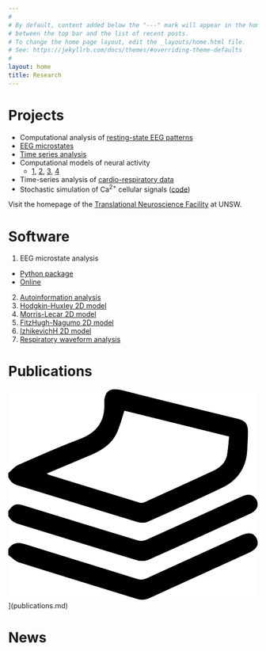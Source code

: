 ```yaml
---
#
# By default, content added below the "---" mark will appear in the home page
# between the top bar and the list of recent posts.
# To change the home page layout, edit the _layouts/home.html file.
# See: https://jekyllrb.com/docs/themes/#overriding-theme-defaults
#
layout: home
title: Research
---
```


# Projects
- Computational analysis of [resting-state EEG patterns](https://frederic-vw.github.io/eeg-patterns)
- [EEG microstates](https://frederic-vw.github.io/eeg_microstates)
- [Time series analysis](https://frederic-vw.github.io/AIF-PAIF)
- Computational models of neural activity
  - [1](https://frederic-vw.github.io/hodgkin-huxley-2d/), [2](https://frederic-vw.github.io/morris-lecar-2d/), [3](https://frederic-vw.github.io/fitzhugh-nagumo-2d/), [4](https://frederic-vw.github.io/izhikevich-2d/)
- Time-series analysis of [cardio-respiratory data](https://frederic-vw.github.io/picsdb/)
- Stochastic simulation of Ca<sup>2+</sup> cellular signals ([code](https://github.com/nwieder/SSTS))

Visit the homepage of the [Translational Neuroscience Facility](https://medicalsciences.med.unsw.edu.au/research/groups/translational-neuroscience-facility) at UNSW.

# Software
1. EEG microstate analysis
  - [Python package](https://github.com/Frederic-vW/eeg_microstates)
  - [Online](https://github.com/Frederic-vW/msa-online)
2. [Autoinformation analysis](https://github.com/Frederic-vW/AIF-PAIF)
3. [Hodgkin-Huxley 2D model](https://github.com/Frederic-vW/hodgkin-huxley-2d)
4. [Morris-Lecar 2D model](https://github.com/Frederic-vW/morris-lecar-2d)
5. [FitzHugh-Nagumo 2D model](https://github.com/Frederic-vW/fitzhugh-nagumo-2d)
6. [IzhikevichH 2D model](https://github.com/Frederic-vW/izhikevich-2d)
7. [Respiratory waveform analysis](https://github.com/Frederic-vW/picsdb)

# Publications
![publications](pubs.png)](publications.md)

# News
